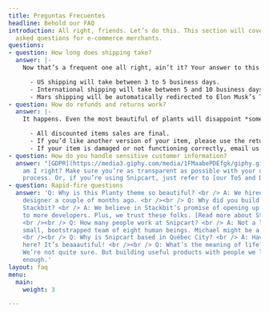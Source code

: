 ```yaml
---
title: Preguntas Frecuentes
headline: Behold our FAQ
introduction: All right, friends. Let’s do this. This section will cover basic, frequently
  asked questions for e-commerce merchants.
questions:
- question: How long does shipping take?
  answer: |-
    Now that’s a frequent one all right, ain’t it? Your answer to this should *manage customer expectations*. Just like [a good checkout flow](http://bit.ly/2YCN3iG) should. Tell them the truth:

      - US shipping will take between 3 to 5 business days.
      - International shipping will take between 5 and 10 business days.
      - Mars shipping will be automatically redirected to Elon Musk’s Twitter account.
- question: How do refunds and returns work?
  answer: |-
    It happens. Even the most beautiful of plants will disappoint *someone*. Again, tell it like it is:

      - All discounted items sales are final.
      - If you’d like another version of your item, please use the return label. Instructions are printed on its back.
      - If your item is damaged or not functioning correctly, email us at info@planty.com, and we’ll refund you + send you a new one ASAP!
- question: How do you handle sensitive customer information?
  answer: "[GDPR](https://media3.giphy.com/media/1FMaabePDEfgk/giphy.gif?cid=790b76115d1fc3ed7656643632f4131f&rid=giphy.gif),
    am I right? Make sure you’re as transparent as possible with your data handling
    process. Or, if you’re using Snipcart, just refer to [our ToS and DPA](http://bit.ly/2YJwlyt)."
- question: Rapid-fire questions
  answer: 'Q: Why is this Planty theme so beautiful? <br /> A: We hired our first
    designer a couple of months ago. <br /><br /> Q: Why did you build a theme for
    Stackbit? <br /> A: We believe in Stackbit’s promise of opening up the JAMstack
    to more developers. Plus, we trust these folks. [Read more about Stackbit](http://bit.ly/2YAvGix).
    <br /><br /> Q: How many people work at Snipcart? <br /> A: Not a lot! We’re a
    small, bootstrapped team of eight human beings. Michael might be a robot, though.
    <br /><br /> Q: Why is Snipcart based in Québec City? <br /> A: Have you been
    here? It’s beaaautiful! <br /><br /> Q: What’s the meaning of life? <br /> A:
    We’re not quite sure. But building useful products with people we love feels meaningful
    enough.'
layout: faq
menu:
  main:
    weight: 3

---
```

